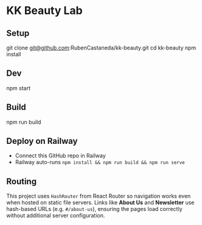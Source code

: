# KK Beauty Lab

## Setup
git clone git@github.com:RubenCastaneda/kk-beauty.git
cd kk-beauty
npm install

## Dev
npm start

## Build
npm run build

## Deploy on Railway
- Connect this GitHub repo in Railway
- Railway auto-runs `npm install && npm run build && npm run serve`

## Routing
This project uses `HashRouter` from React Router so navigation works even when
hosted on static file servers. Links like **About Us** and **Newsletter** use
hash-based URLs (e.g. `#/about-us`), ensuring the pages load correctly without
additional server configuration.
